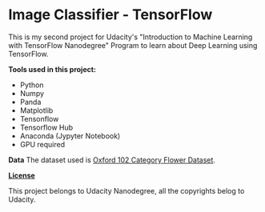 # Image Classifier - TensorFlow

This is my second project for Udacity's "Introduction to Machine Learning with TensorFlow Nanodegree" Program to learn about Deep Learning using TensorFlow.

**Tools used in this project:**

- Python
- Numpy
- Panda
- Matplotlib
- Tensonflow
- Tensorflow Hub
- Anaconda (Jypyter Notebook)
- GPU required

**Data**
The dataset used is [Oxford 102 Category Flower Dataset]( http://www.robots.ox.ac.uk/~vgg/data/flowers/102/index.html ).

**[License]( https://github.com/devranjan/Image-Classifier-TensorFlow/blob/master/LICENSE )**

This project belongs to Udacity Nanodegree, all the copyrights belog to Udacity.
